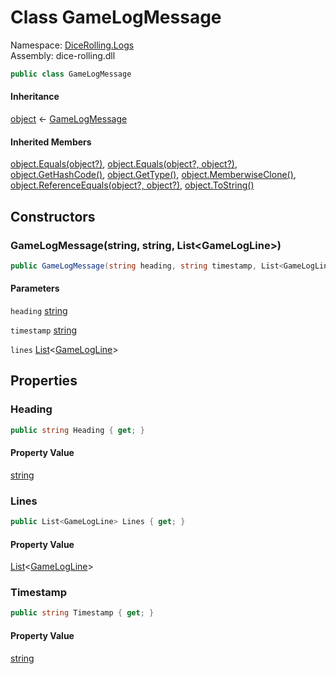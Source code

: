 # <a id="DiceRolling_Logs_GameLogMessage"></a> Class GameLogMessage

Namespace: [DiceRolling.Logs](DiceRolling.Logs.md)  
Assembly: dice\-rolling.dll  

```csharp
public class GameLogMessage
```

#### Inheritance

[object](https://learn.microsoft.com/dotnet/api/system.object) ← 
[GameLogMessage](DiceRolling.Logs.GameLogMessage.md)

#### Inherited Members

[object.Equals\(object?\)](https://learn.microsoft.com/dotnet/api/system.object.equals\#system\-object\-equals\(system\-object\)), 
[object.Equals\(object?, object?\)](https://learn.microsoft.com/dotnet/api/system.object.equals\#system\-object\-equals\(system\-object\-system\-object\)), 
[object.GetHashCode\(\)](https://learn.microsoft.com/dotnet/api/system.object.gethashcode), 
[object.GetType\(\)](https://learn.microsoft.com/dotnet/api/system.object.gettype), 
[object.MemberwiseClone\(\)](https://learn.microsoft.com/dotnet/api/system.object.memberwiseclone), 
[object.ReferenceEquals\(object?, object?\)](https://learn.microsoft.com/dotnet/api/system.object.referenceequals), 
[object.ToString\(\)](https://learn.microsoft.com/dotnet/api/system.object.tostring)

## Constructors

### <a id="DiceRolling_Logs_GameLogMessage__ctor_System_String_System_String_System_Collections_Generic_List_DiceRolling_Logs_GameLogLine__"></a> GameLogMessage\(string, string, List<GameLogLine\>\)

```csharp
public GameLogMessage(string heading, string timestamp, List<GameLogLine> lines)
```

#### Parameters

`heading` [string](https://learn.microsoft.com/dotnet/api/system.string)

`timestamp` [string](https://learn.microsoft.com/dotnet/api/system.string)

`lines` [List](https://learn.microsoft.com/dotnet/api/system.collections.generic.list\-1)<[GameLogLine](DiceRolling.Logs.GameLogLine.md)\>

## Properties

### <a id="DiceRolling_Logs_GameLogMessage_Heading"></a> Heading

```csharp
public string Heading { get; }
```

#### Property Value

 [string](https://learn.microsoft.com/dotnet/api/system.string)

### <a id="DiceRolling_Logs_GameLogMessage_Lines"></a> Lines

```csharp
public List<GameLogLine> Lines { get; }
```

#### Property Value

 [List](https://learn.microsoft.com/dotnet/api/system.collections.generic.list\-1)<[GameLogLine](DiceRolling.Logs.GameLogLine.md)\>

### <a id="DiceRolling_Logs_GameLogMessage_Timestamp"></a> Timestamp

```csharp
public string Timestamp { get; }
```

#### Property Value

 [string](https://learn.microsoft.com/dotnet/api/system.string)

